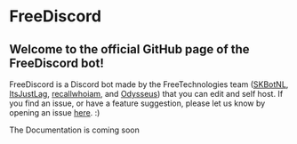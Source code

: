 # FreeDiscord
## Welcome to the official GitHub page of the FreeDiscord bot!
FreeDiscord is a Discord bot made by the FreeTechnologies team ([SKBotNL](https://github.com/SKBotNL), [ItsJustLag](https://github.com/ItsJustLag), [recallwhoiam](https://github.com/recallwhoiam), and [Odysseus](https://github.com/Odysseus443)) that you can edit and self host.
If you find an issue, or have a feature suggestion, please let us know by opening an issue [here](https://github.com/FreeTechnologies/FreeDiscord/issues). :)

The Documentation is coming soon
